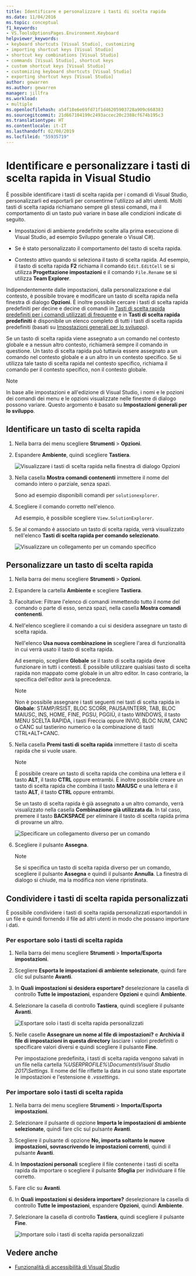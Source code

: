 ```yaml
---
title: Identificare e personalizzare i tasti di scelta rapida
ms.date: 11/04/2016
ms.topic: conceptual
f1_keywords:
- VS.ToolsOptionsPages.Environment.Keyboard
helpviewer_keywords:
- keyboard shortcuts [Visual Studio], customizing
- importing shortcut keys [Visual Studio]
- shortcut key combinations [Visual Studio]
- commands [Visual Studio], shortcut keys
- custom shortcut keys [Visual Studio]
- customizing keyboard shortcuts [Visual Studio]
- exporting shortcut keys [Visual Studio]
author: gewarren
ms.author: gewarren
manager: jillfra
ms.workload:
- multiple
ms.openlocfilehash: a54f18e6e69fd71f1d46205903728a909c668383
ms.sourcegitcommit: 21d667104199c2493accec20c2388cf674b195c3
ms.translationtype: HT
ms.contentlocale: it-IT
ms.lasthandoff: 02/08/2019
ms.locfileid: "55935719"
---
```

# <a name="identify-and-customize-keyboard-shortcuts-in-visual-studio"></a>Identificare e personalizzare i tasti di scelta rapida in Visual Studio

È possibile identificare i tasti di scelta rapida per i comandi di Visual Studio, personalizzarli ed esportarli per consentirne l'utilizzo ad altri utenti. Molti tasti di scelta rapida richiamano sempre gli stessi comandi, ma il comportamento di un tasto può variare in base alle condizioni indicate di seguito.

- Impostazioni di ambiente predefinite scelte alla prima esecuzione di Visual Studio, ad esempio Sviluppo generale o Visual C#).

- Se è stato personalizzato il comportamento del tasto di scelta rapida.

- Contesto attivo quando si seleziona il tasto di scelta rapida. Ad esempio, il tasto di scelta rapida **F2** richiama il comando `Edit.EditCell` se si utilizza **Progettazione impostazioni** e il comando `File.Rename` se si utilizza **Team Explorer**.

Indipendentemente dalle impostazioni, dalla personalizzazione e dal contesto, è possibile trovare e modificare un tasto di scelta rapida nella finestra di dialogo **Opzioni**. È inoltre possibile cercare i tasti di scelta rapida predefiniti per decine e decine di comandi in [Tasti di scelta rapida predefiniti per i comandi utilizzati di frequente](../ide/default-keyboard-shortcuts-for-frequently-used-commands-in-visual-studio.md) e in **Tasti di scelta rapida predefiniti** è disponibile un elenco completo di tutti i tasti di scelta rapida predefiniti (basati su [Impostazioni generali per lo sviluppo](../ide/default-keyboard-shortcuts-in-visual-studio.md)).

Se un tasto di scelta rapida viene assegnato a un comando nel contesto globale e a nessun altro contesto, richiamerà sempre il comando in questione. Un tasto di scelta rapida può tuttavia essere assegnato a un comando nel contesto globale e a un altro in un contesto specifico. Se si utilizza tale tasto di scelta rapida nel contesto specifico, richiama il comando per il contesto specifico, non il contesto globale.

> [!NOTE]
> In base alle impostazioni e all'edizione di Visual Studio, i nomi e le pozioni dei comandi dei menu e le opzioni visualizzate nelle finestre di dialogo possono variare. Questo argomento è basato su **Impostazioni generali per lo sviluppo**.

## <a name="identify-a-keyboard-shortcut"></a>Identificare un tasto di scelta rapida

1. Nella barra dei menu scegliere **Strumenti** > **Opzioni**.

2. Espandere **Ambiente**, quindi scegliere **Tastiera**.

   ![Visualizzare i tasti di scelta rapida nella finestra di dialogo Opzioni](../ide/media/optionskeyboard.png)

3. Nella casella **Mostra comandi contenenti** immettere il nome del comando intero o parziale, senza spazi.

   Sono ad esempio disponibili comandi per `solutionexplorer`.

4. Scegliere il comando corretto nell'elenco.

    Ad esempio, è possibile scegliere `View.SolutionExplorer`.

5. Se al comando è associato un tasto di scelta rapida, verrà visualizzato nell'elenco **Tasti di scelta rapida per comando selezionato**.

   ![Visualizzare un collegamento per un comando specifico](../ide/media/viewshortcut.png)

## <a name="customize-a-keyboard-shortcut"></a>Personalizzare un tasto di scelta rapida

1. Nella barra dei menu scegliere **Strumenti** > **Opzioni**.

2. Espandere la cartella **Ambiente** e scegliere **Tastiera**.

3. Facoltative: Filtrare l'elenco di comandi immettendo tutto il nome del comando o parte di esso, senza spazi, nella casella **Mostra comandi contenenti**.

4. Nell'elenco scegliere il comando a cui si desidera assegnare un tasto di scelta rapida.

    Nell'elenco **Usa nuova combinazione in** scegliere l'area di funzionalità in cui verrà usato il tasto di scelta rapida.

    Ad esempio, scegliere **Globale** se il tasto di scelta rapida deve funzionare in tutti i contesti. È possibile utilizzare qualsiasi tasto di scelta rapida non mappato come globale in un altro editor. In caso contrario, la specifica dell'editor avrà la precedenza.

    > [!NOTE]
    > Non è possibile assegnare i tasti seguenti nei tasti di scelta rapida in **Globale**: STAMP/RSIST, BLOC SCORR, PAUSA/INTERR, TAB, BLOC MAIUSC, INS, HOME, FINE, PGSU, PGGIÙ, il tasto WINDOWS, il tasto MENU SCELTA RAPIDA, i tasti Freccia oppure INVIO, BLOC NUM, CANC o CANC sul tastierino numerico o la combinazione di tasti CTRL+ALT+CANC.

6. Nella casella **Premi tasti di scelta rapida** immettere il tasto di scelta rapida che si vuole usare.

    > [!NOTE]
    > È possibile creare un tasto di scelta rapida che combina una lettera e il tasto **ALT**, il tasto **CTRL** oppure entrambi. È inoltre possibile creare un tasto di scelta rapida che combina il tasto **MAIUSC** e una lettera e il tasto **ALT**, il tasto **CTRL** oppure entrambi.

     Se un tasto di scelta rapida è già assegnato a un altro comando, verrà visualizzato nella casella **Combinazione già utilizzata da**. In tal caso, premere il tasto **BACKSPACE** per eliminare il tasto di scelta rapida prima di provarne un altro.

    ![Specificare un collegamento diverso per un comando](../ide/media/reassignshortcut.png)

7. Scegliere il pulsante **Assegna**.

    > [!NOTE]
    > Se si specifica un tasto di scelta rapida diverso per un comando, scegliere il pulsante **Assegna** e quindi il pulsante **Annulla**. La finestra di dialogo si chiude, ma la modifica non viene ripristinata.

## <a name="share-custom-keyboard-shortcuts"></a>Condividere i tasti di scelta rapida personalizzati

È possibile condividere i tasti di scelta rapida personalizzati esportandoli in un file e quindi fornendo il file ad altri utenti in modo che possano importare i dati.

### <a name="to-export-only-keyboard-shortcuts"></a>Per esportare solo i tasti di scelta rapida

1. Nella barra dei menu scegliere **Strumenti** > **Importa/Esporta impostazioni**.

2. Scegliere **Esporta le impostazioni di ambiente selezionate**, quindi fare clic sul pulsante **Avanti**.

3. In **Quali impostazioni si desidera esportare?** deselezionare la casella di controllo **Tutte le impostazioni**, espandere **Opzioni** e quindi **Ambiente**.

4. Selezionare la casella di controllo **Tastiera**, quindi scegliere il pulsante **Avanti**.

    ![Esportare solo i tasti di scelta rapida personalizzati](../ide/media/exportshortcuts.png)

5. Nelle caselle **Assegnare un nome al file di impostazioni?** e **Archivia il file di impostazioni in questa directory** lasciare i valori predefiniti o specificare valori diversi e quindi scegliere il pulsante **Fine**.

    Per impostazione predefinita, i tasti di scelta rapida vengono salvati in un file nella cartella *%USERPROFILE%\Documents\Visual Studio 2017\Settings*. Il nome del file riflette la data in cui sono state esportate le impostazioni e l'estensione è *.vssettings*.

### <a name="to-import-only-keyboard-shortcuts"></a>Per importare solo i tasti di scelta rapida

1. Nella barra dei menu scegliere **Strumenti** > **Importa/Esporta impostazioni**.

2. Selezionare il pulsante di opzione **Importa le impostazioni di ambiente selezionate**, quindi fare clic sul pulsante **Avanti**.

3. Scegliere il pulsante di opzione **No, importa soltanto le nuove impostazioni, sovrascrivendo le impostazioni correnti**, quindi il pulsante **Avanti**.

4. In **Impostazioni personali** scegliere il file contenente i tasti di scelta rapida da importare o scegliere il pulsante **Sfoglia** per individuare il file corretto.

5. Fare clic su **Avanti**.

6.  In **Quali impostazioni si desidera importare?** deselezionare la casella di controllo **Tutte le impostazioni**, espandere **Opzioni**, quindi **Ambiente**.

7. Selezionare la casella di controllo **Tastiera**, quindi scegliere il pulsante **Fine**.

    ![Importare solo i tasti di scelta rapida personalizzati](../ide/media/importshortcuts.png)

## <a name="see-also"></a>Vedere anche

- [Funzionalità di accessibilità di Visual Studio](../ide/reference/accessibility-features-of-visual-studio.md)